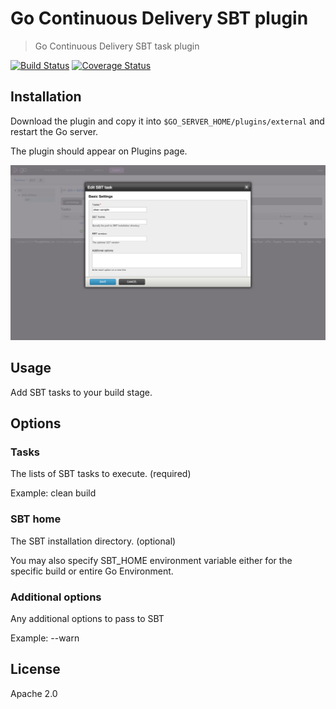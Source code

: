 # Go Continuous Delivery SBT plugin

> Go Continuous Delivery SBT task plugin

[![Build Status](https://travis-ci.org/jmnarloch/gocd-sbt-plugin.svg)](https://travis-ci.org/jmnarloch/gocd-sbt-plugin)
[![Coverage Status](https://coveralls.io/repos/jmnarloch/gocd-sbt-plugin/badge.svg?branch=master&service=github)](https://coveralls.io/github/jmnarloch/gocd-sbt-plugin?branch=master)

## Installation

Download the plugin and copy it into `$GO_SERVER_HOME/plugins/external` and restart the Go server.

The plugin should appear on Plugins page.

![SBT task](screen.png)

## Usage

Add SBT tasks to your build stage.

## Options

### Tasks

The lists of SBT tasks to execute. (required)

Example: clean build

### SBT home

The SBT installation directory. (optional)

You may also specify SBT_HOME environment variable either for the specific build or entire Go Environment.

### Additional options

Any additional options to pass to SBT

Example: --warn

## License

Apache 2.0